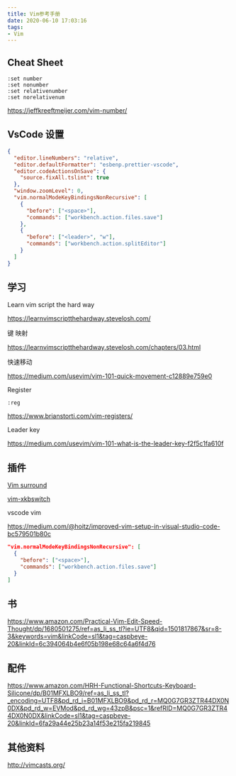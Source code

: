 ```yaml
---
title: Vim参考手册
date: 2020-06-10 17:03:16
tags:
- Vim
---
```


## Cheat Sheet

```vim
:set number
:set nonumber
:set relativenumber
:set norelativenum
```

https://jeffkreeftmeijer.com/vim-number/

## VsCode 设置

```json
{
  "editor.lineNumbers": "relative",
  "editor.defaultFormatter": "esbenp.prettier-vscode",
  "editor.codeActionsOnSave": {
    "source.fixAll.tslint": true
  },
  "window.zoomLevel": 0,
  "vim.normalModeKeyBindingsNonRecursive": [
    {
      "before": ["<space>"],
      "commands": ["workbench.action.files.save"]
    },
    {
      "before": ["<leader>", "w"],
      "commands": ["workbench.action.splitEditor"]
    }
  ]
}
```



## 学习

Learn vim script the hard way

https://learnvimscriptthehardway.stevelosh.com/

键 映射

https://learnvimscriptthehardway.stevelosh.com/chapters/03.html

快速移动

https://medium.com/usevim/vim-101-quick-movement-c12889e759e0

Register

`:reg`

https://www.brianstorti.com/vim-registers/

Leader key

https://medium.com/usevim/vim-101-what-is-the-leader-key-f2f5c1fa610f

## 插件

[Vim surround](https://github.com/tpope/vim-surround)

[vim-xkbswitch](https://github.com/lyokha/vim-xkbswitch)

vscode vim

https://medium.com/@hoitz/improved-vim-setup-in-visual-studio-code-bc579501b80c

```json
"vim.normalModeKeyBindingsNonRecursive": [
  {
    "before": ["<space>"],
    "commands": ["workbench.action.files.save"]
  }
]
```



## 书

https://www.amazon.com/Practical-Vim-Edit-Speed-Thought/dp/1680501275/ref=as_li_ss_tl?ie=UTF8&qid=1501817867&sr=8-3&keywords=vim&linkCode=sl1&tag=caspbeye-20&linkId=6c394064b4e6f05b198e68c64a6f4d76

## 配件

https://www.amazon.com/HRH-Functional-Shortcuts-Keyboard-Silicone/dp/B01MFXLBO9/ref=as_li_ss_tl?_encoding=UTF8&pd_rd_i=B01MFXLBO9&pd_rd_r=MQ0G7GR3ZTR44DX0N0DX&pd_rd_w=EVMod&pd_rd_wg=43zpB&psc=1&refRID=MQ0G7GR3ZTR44DX0N0DX&linkCode=sl1&tag=caspbeye-20&linkId=6fa29a44e25b23a14f53e215fa219845

## 其他资料

http://vimcasts.org/